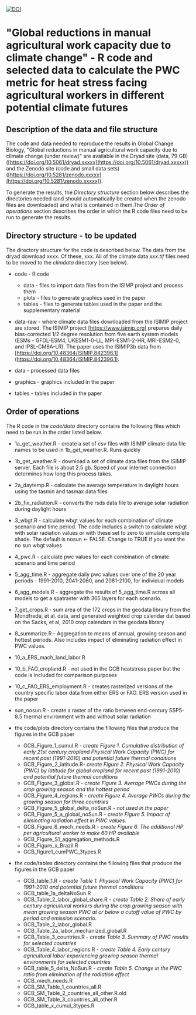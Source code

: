 [![DOI](https://zenodo.org/badge/xxxx.svg)](https://zenodo.org/badge/latestdoi/xxxxx)

# "Global reductions in manual agricultural work capacity due to climate change" - R code and selected data to calculate the PWC metric for heat stress facing agricultural workers in different potential climate futures

## Description of the data and file structure
The code and data needed to reproduce the results in Global Change Biology, "Global reductions in manual agricultural work capacity due to climate change (under review)" are available in the Dryad site (data, 79 GB) ([https://doi.org/10.5061/dryad.xxxxx](https://doi.org/10.5061/dryad.xxxxx)) and the Zenodo site (code and small data sets) ([https://doi.org/10.5281/zenodo.xxxxx](https://doi.org/10.5281/zenodo.xxxxx)).

To generate the results, the _Directory structure_ section below describes the directories needed (and should automatically be created when the zenodo files are downloaded) and what is contained in them.The _Order of operations_ section describes the order in which the R code files need to be run to generate the results.

## Directory structure - to be updated

The directory structure for the code is described below. The data from the dryad download xxxx. Of these, xxx. All of the climate data _xxx.tif_ files need to be moved to the _climdata_ directory (see below).

- code - R code
     - data - files to import data files from the ISIMP project and process them
     - plots - files to generate graphics used in the paper
     - tables - files to generate tables used in the paper and the supplementary material

- data-raw - where climate data files downloaded from the ISIMIP project are stored. The ISIMIP project [https://www.isimip.org] prepares daily bias-corrected 1/2 degree resolution from five earth system models (ESMs - GFDL-ESM4, UKESM1-0-LL, MPI-ESM1-2-HR, MRI-ESM2-0, and IPSL-CM6A-LR). The paper uses the ISIMIP3b data from 
[https://doi.org/10.48364/ISIMIP.842396.1](https://doi.org/10.48364/ISIMIP.842396.1). 

- data - processed data files
- graphics - graphics included in the paper
- tables - tables included in the paper

## Order of operations
The R code in the _code/data_ directory contains the following files which need to be run in the order listed below.
  
-   1a_get_weather.R - create a set of csv files with ISIMIP climate data file names to be used in 1b_get_weather.R. Runs quickly
-   1b_get_weather.R - download a set of climate data files from the ISIMIP server. Each file is about 2.5 gb. Speed of your internet connection determines how long this process takes. 
-   2a_daytemp.R - calculate the average temperature in daylight hours using the tasmin and tasmax data files
-   2b_fix_radiation.R - converts the rsds data file to average solar radiation during daylight hours
-   3_wbgt.R - calculate wbgt values for each combination of climate scenario and time period. The code includes a switch to calculate wbgt with solar radiation values or with these set to zero to simulate complete shade. The default is nosun <- FALSE. Change to TRUE if you want the no sun wbgt values
-   4_pwc.R - calculate pwc values for each combination of climate scenario and time period
-   5_agg_time.R - aggregate daily pwc values over one of the 20 year periods - 1991-2010, 2041-2060, and 2081-2100, for individual models
-   6_agg_models.R - aggregate the results of 5_agg_time.R across all models to get a spatraster with 365 layers for each scenario.
-   7_get_crops.R - sum area of the 172 crops in the geodata library from the Mondfreda, et al. data, and generated weighted crop calendar dat based on the Sacks, et al, 2010 crop calendars in the geodata library
-   8_summarize.R - Aggregation to means of annual, growing season and hottest periods. Also includes impact of eliminating radiation effect in PWC values. 
-   10_a_ERS_mach_land_labor.R
-   10_b_FAO_cropland.R - not used in the GCB heatstress paper but the code is included for comparison purposes
-   10_c_FAO_ERS_employment.R - creates rasterized versions of the country specific labor data from either ERS or FAO. ERS version used in the paper
-   sun_nosun.R - create a raster of the ratio between end-century SSP5-8.5 thermal environment with and without solar radiation

- the code/plots directory contains the fillowing files that produce the figures in the GCB paper
  - GCB_Figure_1_cumul.R - _create Figure 1. Cumulative distribution of early 21st century cropland Physical Work Capacity (PWC) for recent past (1991-2010) and potential future thermal conditions_
  - GCB_Figure_2_latitude.R- _create Figure 2. Physical Work Capacity (PWC) by latitude for global cropland for recent past (1991-2010) and potential future thermal conditions_ 
  - GCB_Figure_3_global.R - _create Figure 3. Average PWCs during the crop growing season and the hottest period_
  - GCB_Figure_4_regions.R - _create Figure 4. Average PWCs during the growing season for three countries_
  - GCB_Figure_5_global_delta_noSun.R - _not used in the paper_
  - GCB_Figure_5_a_global_noSun.R - _create Figure 5. Impact of eliminating radiation effect in PWC values._
  - GCB_Figure_6_mech_needs.R - _create Figure 6. The additional HP per agricultural worker to make 60 HP available_
  - GCB_Figure_S1_aggregation_methods.R
  - GCB_Figure_x_Brazil.R
  - GCB_figure1_cumPWC_3types.R

- the code/tables directory contains the fillowing files that produce the figures in the GCB paper
  - GCB_table_1.R - _create Table 1. Physical Work Capacity (PWC) for 1991-2010 and potential future thermal conditions_
  - GCB_table_1a_deltaNoSun.R
  - GCB_Table_2_labor_global_share.R - _create Table 2. Share of early century agricultural workers during the crop growing season with mean growing season PWC at or below a cutoff value of PWC by period and emission scenario._
  - GCB_Table_2_labor_global.R
  - GCB_Table_2a_labor_mechanized_global.R
  - GCB_Table_3_countries.R - _create Table 3. Summary of PWC results for selected countries_ 
  - GCB_Table_4_labor_regions.R - _create Table 4. Early century agricultural labor experiencing growing season thermal environments for selected countries_ 
  - GCB_table_5_delta_NoSun.R - _create Table 5. Change in the PWC ratio from elimination of the radiation effect_
  - GCB_mech_needs.R
  - GCB_SM_Table_1_countries_all.R
  - GCB_SM_Table_2_countries_all_other.R.old
  - GCB_SM_Table_3_countries_all_other.R
  - GCB_table_x_cumul_3types.R



